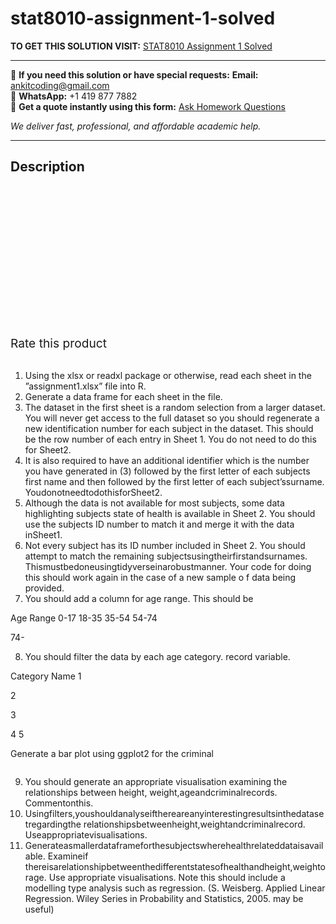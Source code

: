 # stat8010-assignment-1-solved
**TO GET THIS SOLUTION VISIT:** [STAT8010 Assignment 1 Solved](https://www.ankitcodinghub.com/product/stat8010-assignment-1-solved/)


---

📩 **If you need this solution or have special requests:** **Email:** ankitcoding@gmail.com  
📱 **WhatsApp:** +1 419 877 7882  
📄 **Get a quote instantly using this form:** [Ask Homework Questions](https://www.ankitcodinghub.com/services/ask-homework-questions/)

*We deliver fast, professional, and affordable academic help.*

---

<h2>Description</h2>



<div class="kk-star-ratings kksr-auto kksr-align-center kksr-valign-top" data-payload="{&quot;align&quot;:&quot;center&quot;,&quot;id&quot;:&quot;91175&quot;,&quot;slug&quot;:&quot;default&quot;,&quot;valign&quot;:&quot;top&quot;,&quot;ignore&quot;:&quot;&quot;,&quot;reference&quot;:&quot;auto&quot;,&quot;class&quot;:&quot;&quot;,&quot;count&quot;:&quot;0&quot;,&quot;legendonly&quot;:&quot;&quot;,&quot;readonly&quot;:&quot;&quot;,&quot;score&quot;:&quot;0&quot;,&quot;starsonly&quot;:&quot;&quot;,&quot;best&quot;:&quot;5&quot;,&quot;gap&quot;:&quot;4&quot;,&quot;greet&quot;:&quot;Rate this product&quot;,&quot;legend&quot;:&quot;0\/5 - (0 votes)&quot;,&quot;size&quot;:&quot;24&quot;,&quot;title&quot;:&quot;STAT8010 Assignment 1 Solved&quot;,&quot;width&quot;:&quot;0&quot;,&quot;_legend&quot;:&quot;{score}\/{best} - ({count} {votes})&quot;,&quot;font_factor&quot;:&quot;1.25&quot;}">

<div class="kksr-stars">

<div class="kksr-stars-inactive">
            <div class="kksr-star" data-star="1" style="padding-right: 4px">


<div class="kksr-icon" style="width: 24px; height: 24px;"></div>
        </div>
            <div class="kksr-star" data-star="2" style="padding-right: 4px">


<div class="kksr-icon" style="width: 24px; height: 24px;"></div>
        </div>
            <div class="kksr-star" data-star="3" style="padding-right: 4px">


<div class="kksr-icon" style="width: 24px; height: 24px;"></div>
        </div>
            <div class="kksr-star" data-star="4" style="padding-right: 4px">


<div class="kksr-icon" style="width: 24px; height: 24px;"></div>
        </div>
            <div class="kksr-star" data-star="5" style="padding-right: 4px">


<div class="kksr-icon" style="width: 24px; height: 24px;"></div>
        </div>
    </div>

<div class="kksr-stars-active" style="width: 0px;">
            <div class="kksr-star" style="padding-right: 4px">


<div class="kksr-icon" style="width: 24px; height: 24px;"></div>
        </div>
            <div class="kksr-star" style="padding-right: 4px">


<div class="kksr-icon" style="width: 24px; height: 24px;"></div>
        </div>
            <div class="kksr-star" style="padding-right: 4px">


<div class="kksr-icon" style="width: 24px; height: 24px;"></div>
        </div>
            <div class="kksr-star" style="padding-right: 4px">


<div class="kksr-icon" style="width: 24px; height: 24px;"></div>
        </div>
            <div class="kksr-star" style="padding-right: 4px">


<div class="kksr-icon" style="width: 24px; height: 24px;"></div>
        </div>
    </div>
</div>


<div class="kksr-legend" style="font-size: 19.2px;">
            <span class="kksr-muted">Rate this product</span>
    </div>
    </div>
<div class="page" title="Page 1">
<div class="layoutArea">
<div class="column">
&nbsp;

</div>
</div>
<div class="layoutArea">
<div class="column">
<ol>
<li>Using the xlsx or readxl package or otherwise, read each sheet in the ”assignment1.xlsx” file into R.</li>
<li>Generate a data frame for each sheet in the file.</li>
<li>The dataset in the first sheet is a random selection from a larger dataset. You will never get access to the full dataset so you should regenerate a new identification number for each subject in the dataset. This should be the row number of each entry in Sheet 1. You do not need to do this for Sheet2.</li>
<li>It is also required to have an additional identifier which is the number you have generated in (3) followed by the first letter of each subjects first name and then followed by the first letter of each subject’ssurname. YoudonotneedtodothisforSheet2.</li>
<li>Although the data is not available for most subjects, some data highlighting subjects state of health is available in Sheet 2. You should use the subjects ID number to match it and merge it with the data inSheet1.</li>
<li>Not every subject has its ID number included in Sheet 2. You should attempt to match the remaining subjectsusingtheirfirstandsurnames. Thismustbedoneusingtidyverseinarobustmanner. Your code for doing this should work again in the case of a new sample o f data being provided.</li>
<li>You should add a column for age range. This should be</li>
</ol>
</div>
</div>
<div class="layoutArea">
<div class="column">
Age Range 0-17 18-35 35-54 54-74

74-

8. You should filter the data by each age category. record variable.

</div>
<div class="column">
Category Name 1

2

3

4 5

Generate a bar plot using ggplot2 for the criminal

</div>
</div>
<div class="layoutArea">
<div class="column">
<ol start="9">
<li>You should generate an appropriate visualisation examining the relationships between height, weight,ageandcriminalrecords. Commentonthis.</li>
<li>Usingfilters,youshouldanalyseifthereareanyinterestingresultsinthedatasetregardingthe relationshipsbetweenheight,weightandcriminalrecord. Useappropriatevisualisations.</li>
<li>Generateasmallerdataframeforthesubjectswherehealthrelateddataisavailable. Examineif thereisarelationshipbetweenthedifferentstatesofhealthandheight,weightorage. Use appropriate visualisations. Note this should include a modelling type analysis such as regression. (S. Weisberg. Applied Linear Regression. Wiley Series in Probability and Statistics, 2005. may be useful)</li>
</ol>
</div>
</div>
</div>
